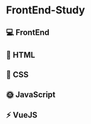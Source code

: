 
# FrontEnd-Study

## :computer: FrontEnd

## :page_facing_up: HTML

## :art: CSS

## :sun_with_face: JavaScript

## :zap: VueJS

